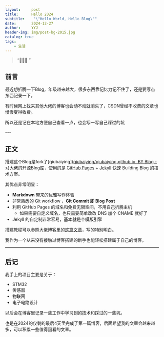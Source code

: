 ```yaml
---
layout:     post
title:      Hello 2024
subtitle:    "\"Hello World, Hello Blog\""
date:       2024-12-27
author:     YYJ
header-img: img/post-bg-2015.jpg
catalog: true
tags:
    - 生活
---
```


> “🙉🙉🙉 ”


## 前言

最近想折腾一下Blog，年级越来越大，很多东西靠记忆力记不住了，还是要写点东西记录一下。

有时候网上找来其他大佬的博客也会动不动就消失了，CSDN曾经不收费的文章也慢慢变得收费。

所以还是记在本地方便自己查看一点，也会写一写自己踩过的坑

<p id = "build"></p>
---

## 正文

搭建这个Blog是fork了[qiubaiying]([qiubaiying/qiubaiying.github.io: BY Blog ->](https://github.com/qiubaiying/qiubaiying.github.io))大佬的开源Blog库，使用的是 [GitHub Pages](https://pages.github.com/) + [Jekyll](http://jekyllrb.com/) 快速 Building Blog 的技术方案。

其优点非常明显：

* **Markdown** 带来的优雅写作体验
* 非常熟悉的 Git workflow ，**Git Commit 即 Blog Post**
* 利用 GitHub Pages 的域名和免费无限空间，不用自己折腾主机
	* 如果需要自定义域名，也只需要简单改改 DNS 加个 CNAME 就好了 
* Jekyll 的自定制非常容易，基本就是个模版引擎

搭建教程可以参照大佬博客里的[这篇文章](https://qiubaiying.github.io/2017/02/06/快速搭建个人博客/)，写的特别明白。

我作为一个从来没有接触过博客搭建的新手也能轻松搭建属于自己的博客。



---

## 后记

我手上的项目主要是关于：

+ STM32
+ 传感器
+ 物联网
+ 电子电路设计

以后会在博客里记录一些工作中学习到的技术和踩过的一些坑。

也是在2024的仅剩的最后4天里完成了第一篇博客，后面希望我的文章会越来越多，可以积累一些值得回看的文章。

